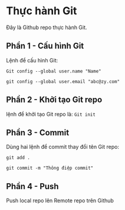 # Thực hành Git
Đây là Github repo thực hành Git.
## Phần 1 - Cấu hình Git
Lệnh để cấu hình Git:

```
Git config --global user.name "Name"  

git config --global user.email "abc@zy.com"
```
## Phần 2 - Khởi tạo Git repo

lệnh để khởi tạo Git repo là: `Git init`

## Phần 3 - Commit

Dùng hai lệnh để commit thay đổi tên Git repo:  
```
git add .  

git commit -m "Thông điệp commit"  
```
## Phần 4 - Push

Push local repo lên Remote repo trên Github
